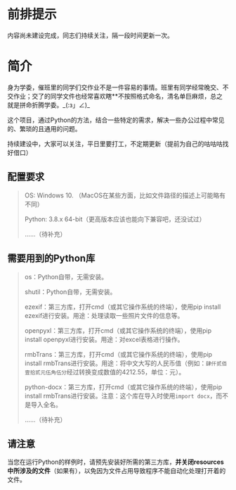 # 前排提示

内容尚未建设完成，同志们持续关注，隔一段时间更新一次。

# 简介

身为学委，催班里的同学们交作业不是一件容易的事情。班里有同学经常晚交、不交作业；交了的同学文件也经常喜欢瞎**不按照格式命名，清名单巨麻烦，总之就是拼命折腾学委。\_(:з」∠)\_

这个项目，通过Python的方法，结合一些特定的需求，解决一些办公过程中常见的、繁琐的且通用的问题。

持续建设中，大家可以关注，平日里要打工，不定期更新（提前为自己的咕咕咕找好借口）

## 配置要求

> OS: Windows 10. （MacOS在某些方面，比如文件路径的描述上可能略有不同）
>
> Python: 3.8.x 64-bit（更高版本应该也能向下兼容吧，还没试过）
>
> ......（待补充）

## 需要用到的Python库

>  os：Python自带，无需安装。
>
>  shutil：Python自带，无需安装。
>
>  ezexif：第三方库，打开cmd（或其它操作系统的终端），使用pip install ezexif进行安装。用途：处理读取一些照片文件的信息等。
>
>  openpyxl：第三方库，打开cmd（或其它操作系统的终端），使用pip install openpyxl进行安装。用途：对excel表格进行操作。
>
>  rmbTrans：第三方库，打开cmd（或其它操作系统的终端），使用pip install rmbTrans进行安装。用途：将中文大写的人民币值（例如：``肆仟贰佰壹拾贰元伍角伍分``经过转换变成数值的4212.55，单位：元）。
>
>  python-docx：第三方库，打开cmd（或其它操作系统的终端），使用pip install rmbTrans进行安装。注意：这个库在导入时使用``import docx``，而不是导入全名。
>
>  ......（待补充）

## 请注意

当您在运行Python的样例时，请预先安装好所需的第三方库，**并关闭resources中所涉及的文件**（如果有），以免因为文件占用导致程序不能自动化处理打开着的文件。